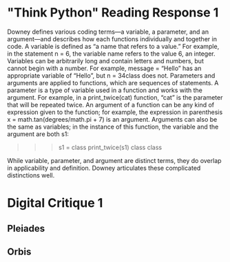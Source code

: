 # "Think Python" Reading Response 1

Downey defines various coding terms—a variable, a parameter, and an argument—and describes how each functions individually and together in code. A variable is defined as “a name that refers to a value.” For example, in the statement n = 6, the variable name refers to the value 6, an integer. Variables can be arbitrarily long and contain letters and numbers, but cannot begin with a number. For example, message = “Hello” has an appropriate variable of “Hello”, but n = 34class does not. Parameters and arguments are applied to functions, which are sequences of statements. A parameter is a type of variable used in a function and works with the argument. For example, in a print_twice(cat) function, “cat” is the parameter that will be repeated twice. An argument of a function can be any kind of expression given to the function; for example, the expression in parenthesis x = math.tan(degrees/math.pi + 7) is an argument. Arguments can also be the same as variables; in the instance of this function, the variable and the argument are both s1:

>>> s1 = class 
>>> print_twice(s1)
class
class 

While variable, parameter, and argument are distinct terms, they do overlap in applicability and definition. Downey articulates these complicated distinctions well. 

# Digital Critique 1

## Pleiades

## Orbis
